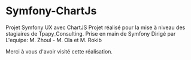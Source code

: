 # Symfony-ChartJs
Projet Symfony UX avec ChartJS
Projet réalisé pour la mise à niveau des stagiaires de Tpapy_Consulting.
Prise en main de Symfony
Dirigé par L'equipe: M. Zhoul - M. Ola et M. Rokib

Merci à vous d'avoir visité cette réalisation.
